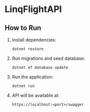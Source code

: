 
# LinqFlightAPI

## How to Run

1. Install dependencies:
   ```
   dotnet restore
   ```

2. Run migrations and seed database:
   ```
   dotnet ef database update
   ```

3. Run the application:
   ```
   dotnet run
   ```

4. API will be available at:
   ```
   https://localhost:<port>/swagger
   ```
